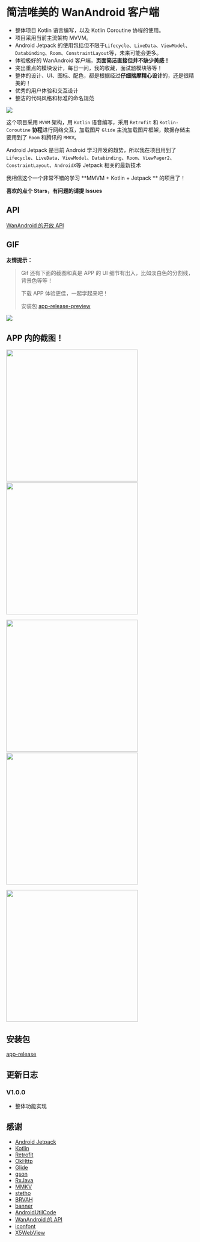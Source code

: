 # 简洁唯美的 WanAndroid 客户端

- 整体项目 Kotlin 语言编写，以及 Kotlin Coroutine 协程的使用。
- 项目采用当前主流架构 MVVM。
- Android Jetpack 的使用包括但不限于`Lifecycle`、`LiveData`、`ViewModel`、`Databinding`、`Room`、`ConstraintLayout`等，未来可能会更多。
- 体验极好的 WanAndroid 客户端，**页面简洁直接但并不缺少美感！**
- 突出重点的模块设计，每日一问，我的收藏，面试题模块等等！
- 整体的设计、UI、图标、配色，都是根据经过**仔细揣摩精心设计**的，还是很精美的！
- 优秀的用户体验和交互设计
- 整洁的代码风格和标准的命名规范



![](https://raw.githubusercontent.com/jhbxyz/ArticleRecord/master/images/wanandroid-arch.jpg)

这个项目采用 `MVVM` 架构，用 `Kotlin` 语音编写，采用 `Retrofit` 和 `Kotlin-Coroutine` **协程**进行网络交互，加载图片 `Glide` 主流加载图片框架，数据存储主要用到了 `Room` 和腾讯的 `MMKV`。

Android Jetpack 是目前 Android 学习开发的趋势，所以我在项目用到了 `Lifecycle`、`LiveData`、`ViewModel`、`Databinding`、`Room`、`ViewPager2`、`ConstraintLayout`、`AndroidX`等 Jetpack 相关的最新技术

我相信这个一个非常不错的学习 **MMVM + Kotlin + Jetpack ** 的项目了！

**喜欢的点个 Stars，有问题的请提 Issues**

## API

[WanAndroid 的开放 API](https://wanandroid.com/blog/show/2) 

## GIF

**友情提示：**

> Gif 还有下面的截图和真是 APP 的 UI 细节有出入，比如淡白色的分割线，背景色等等！
>
> 下载 APP 体验更佳，一起学起来吧！
>
> 安装包 [app-release-preview](https://github.com/jhbxyz/WanAndroidJetpack/blob/master/app/apk/app-release-preview.apk?raw=true)

![](https://raw.githubusercontent.com/jhbxyz/ArticleRecord/master/images/wan-gif.gif)



## APP 内的截图！

<img src="https://raw.githubusercontent.com/jhbxyz/ArticleRecord/master/images/w-1.jpg" width="350" />&nbsp;&nbsp;&nbsp;&nbsp; &nbsp;&nbsp;&nbsp;&nbsp; &nbsp;&nbsp;<img src="https://raw.githubusercontent.com/jhbxyz/ArticleRecord/master/images/w-2.jpg" width="350" />

<img src="https://raw.githubusercontent.com/jhbxyz/ArticleRecord/master/images/w-3.jpg" width="350" />&nbsp;&nbsp;&nbsp;&nbsp; &nbsp;&nbsp;&nbsp;&nbsp; &nbsp;&nbsp;<img src="https://raw.githubusercontent.com/jhbxyz/ArticleRecord/master/images/w-4.jpg" width="350" />

<img src="https://raw.githubusercontent.com/jhbxyz/ArticleRecord/master/images/w-5.jpg" width="350" />



## 安装包

[app-release](https://github.com/jhbxyz/WanAndroidJetpack/blob/master/app/apk/app-release.apk?raw=true)



## 更新日志

### V1.0.0

- 整体功能实现



## 感谢

- [Android Jetpack](https://developer.android.com/jetpack)
- [Kotlin](https://developer.android.com/kotlin)
- [Retrofit](https://github.com/square/retrofit)
- [OkHttp](https://github.com/square/okhttp)
- [Glide](https://github.com/bumptech/glide)
- [gson](https://github.com/google/gson)
- [RxJava](https://github.com/ReactiveX/RxJava)
- [MMKV](https://github.com/Tencent/MMKV)
- [stetho](https://github.com/facebook/stetho)
- [BRVAH](https://github.com/CymChad/BaseRecyclerViewAdapterHelper)
- [banner](https://github.com/youth5201314/banner)
- [AndroidUtilCode](https://github.com/Blankj/AndroidUtilCode)
- [WanAndroid 的 API](https://wanandroid.com/blog/show/2) 
- [iconfont](https://www.iconfont.cn/?spm=a313x.7781069.1998910419.d4d0a486a) 
- [X5WebView](https://x5.tencent.com/guide/sdkInit.html)

